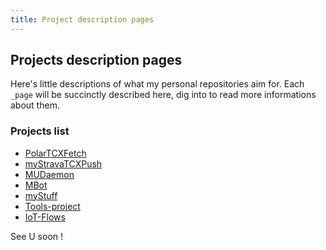```yaml
---
title: Project description pages
---
```


## Projects description pages

Here's little descriptions of what my personal repositories aim for.
Each `_page` will be succinctly described here, dig into to read more informations about them.

### Projects list

* [PolarTCXFetch](/PolarTCXFetch/)
* [myStravaTCXPush](/myStravaTCXPush/)
* [MUDaemon](/MUDaemon/)
* [MBot](/MBot/)
* [myStuff](/myStuff/)
* [Tools-project](/Tools-project/)
* [IoT-Flows](/IoT-Flows/)



See U soon !

